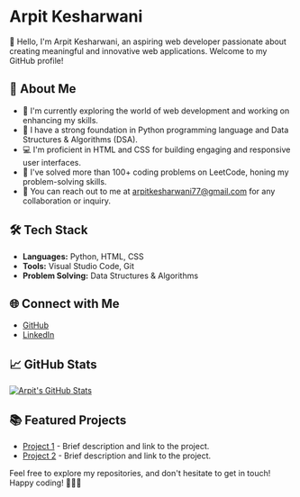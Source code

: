 # Arpit Kesharwani

👋 Hello, I'm Arpit Kesharwani, an aspiring web developer passionate about creating meaningful and innovative web applications. Welcome to my GitHub profile!

## 🚀 About Me

- 🔭 I'm currently exploring the world of web development and working on enhancing my skills.
- 🌱 I have a strong foundation in Python programming language and Data Structures & Algorithms (DSA).
- 💻 I'm proficient in HTML and CSS for building engaging and responsive user interfaces.
- 🧠 I've solved more than 100+ coding problems on LeetCode, honing my problem-solving skills.
- 📧 You can reach out to me at [arpitkesharwani77@gmail.com](mailto:arpitkesharwani77@gmail.com) for any collaboration or inquiry.

## 🛠️ Tech Stack

- **Languages:** Python, HTML, CSS
- **Tools:** Visual Studio Code, Git
- **Problem Solving:** Data Structures & Algorithms

## 🌐 Connect with Me

- [GitHub](https://github.com/arpitkesharwani77)
- [LinkedIn](https://www.linkedin.com/in/arpit991/)


## 📈 GitHub Stats

[![Arpit's GitHub Stats](https://github-readme-stats.vercel.app/api?username=arpitkesharwani77&show_icons=true&theme=radical)](https://github.com/arpitkesharwani77)

## 📚 Featured Projects

- [Project 1](#) - Brief description and link to the project.
- [Project 2](#) - Brief description and link to the project.

Feel free to explore my repositories, and don't hesitate to get in touch! Happy coding! 👨‍💻✨
